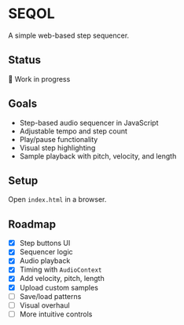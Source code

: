 # SEQOL

A simple web-based step sequencer.

## Status
🚧 Work in progress

## Goals
- Step-based audio sequencer in JavaScript
- Adjustable tempo and step count
- Play/pause functionality
- Visual step highlighting
- Sample playback with pitch, velocity, and length

## Setup
Open `index.html` in a browser.

## Roadmap
- [x] Step buttons UI
- [x] Sequencer logic
- [x] Audio playback
- [x] Timing with `AudioContext`
- [x] Add velocity, pitch, length
- [x] Upload custom samples
- [ ] Save/load patterns
- [ ] Visual overhaul
- [ ] More intuitive controls
